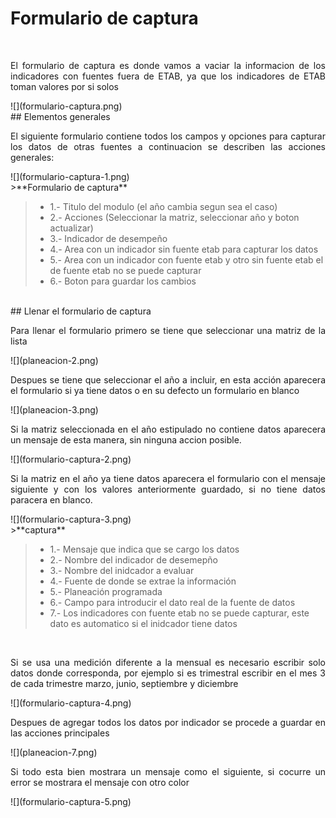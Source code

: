 # Formulario de captura
<br>

<p style="text-align: justify;">
El formulario de captura es donde vamos a vaciar la informacion de los indicadores con fuentes fuera de ETAB, ya que los indicadores de ETAB toman valores por si solos
</p>
![](formulario-captura.png)

<br>
## Elementos generales
<br>

<p style="text-align: justify;">
El siguiente formulario contiene todos los campos y opciones para capturar los datos de otras fuentes
a continuacion se describen las acciones generales:
</p>
![](formulario-captura-1.png)

<br>
>**Formulario de captura**

> - 1.- Titulo del modulo (el año cambia segun sea el caso)
> - 2.- Acciones (Seleccionar la matriz, seleccionar año y boton actualizar)
> - 3.- Indicador de desempeño
> - 4.- Area con un indicador sin fuente etab para capturar los datos
> - 5.- Area con un indicador con fuente etab y otro sin fuente etab el de fuente etab no se puede capturar
> - 6.- Boton para guardar los cambios

<br>
## Llenar el formulario de captura
<br>

<p style="text-align: justify;">
Para llenar el formulario primero se tiene que seleccionar una matriz de la lista
</p>
![](planeacion-2.png)

<br>
<p style="text-align: justify;">
Despues se tiene que seleccionar el año a incluir, en esta acción aparecera el formulario si ya tiene datos o en su defecto un formulario en blanco
</p>
![](planeacion-3.png)

<br>
<p style="text-align: justify;">
Si la matriz seleccionada en el año estipulado no contiene datos aparecera un mensaje de esta manera, sin ninguna accion posible.
</p>
![](formulario-captura-2.png)


<br>
<p style="text-align: justify;">
Si la matriz en el año ya tiene datos aparecera el formulario con el mensaje siguiente y con los valores anteriormente guardado, si no tiene datos paracera en blanco.
</p>
![](formulario-captura-3.png)

<br>
>**captura**

> - 1.- Mensaje que indica que se cargo los datos
> - 2.- Nombre del indicador de desemepño
> - 3.- Nombre del inidcador a evaluar
> - 4.- Fuente de donde se extrae la información
> - 5.- Planeación programada
> - 6.- Campo para introducir el dato real de la fuente de datos
> - 7.- Los indicadores con fuente etab no se puede capturar, este dato es automatico si el inidcador tiene datos

<br>
<p style="text-align: justify;">
Si se usa una medición diferente a la mensual es necesario escribir solo datos donde corresponda, por ejemplo si es trimestral escribir en el mes 3 de cada trimestre marzo, junio, septiembre y diciembre
</p>
![](formulario-captura-4.png)

<br>
<p style="text-align: justify;">
Despues de agregar todos los datos por indicador se procede a guardar en las acciones principales
</p>
![](planeacion-7.png)
<br>
<p style="text-align: justify;">
Si todo esta bien mostrara un mensaje como el siguiente, si cocurre un error se mostrara el mensaje con otro color
</p>
![](formulario-captura-5.png)
